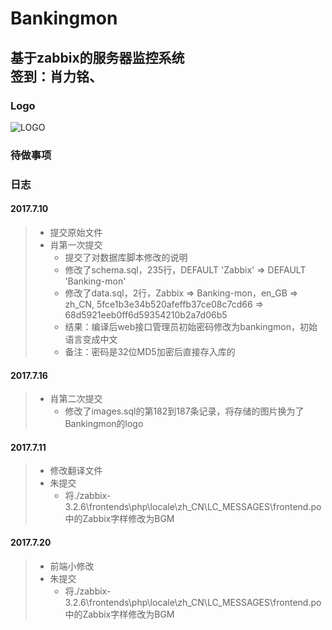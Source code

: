 Bankingmon
===

基于zabbix的服务器监控系统<br>
签到：肖力铭、
---

### Logo
![LOGO](http://xiaoliming96.com/images/Logo.jpg) 

### 待做事项

### 日志

#### 2017.7.10
>* 提交原始文件
>* 肖第一次提交
>   * 提交了对数据库脚本修改的说明
>   * 修改了schema.sql，235行，DEFAULT 'Zabbix' => DEFAULT 'Banking-mon'
>   * 修改了data.sql，2行，Zabbix => Banking-mon，en_GB => zh_CN, 5fce1b3e34b520afeffb37ce08c7cd66 => 68d5921eeb0ff6d59354210b2a7d06b5
>   * 结果：编译后web接口管理员初始密码修改为bankingmon，初始语言变成中文
>   * 备注：密码是32位MD5加密后直接存入库的

#### 2017.7.16
>* 肖第二次提交
>   * 修改了images.sql的第182到187条记录，将存储的图片换为了Bankingmon的logo
#### 2017.7.11
>* 修改翻译文件
>* 朱提交
>   * 将./zabbix-3.2.6\frontends\php\locale\zh_CN\LC_MESSAGES\frontend.po 中的Zabbix字样修改为BGM

#### 2017.7.20
>* 前端小修改
>* 朱提交
>   * 将./zabbix-3.2.6\frontends\php\locale\zh_CN\LC_MESSAGES\frontend.po 中的Zabbix字样修改为BGM
